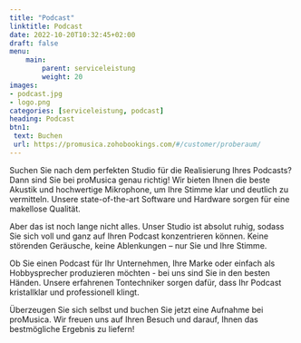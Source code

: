 ```yaml
---
title: "Podcast"
linktitle: Podcast
date: 2022-10-20T10:32:45+02:00
draft: false
menu:
    main:
        parent: serviceleistung
        weight: 20
images:
- podcast.jpg
- logo.png
categories: [serviceleistung, podcast]
heading: Podcast
btn1:
 text: Buchen
 url: https://promusica.zohobookings.com/#/customer/proberaum/
---
```


Suchen Sie nach dem perfekten Studio für die Realisierung Ihres Podcasts? Dann sind Sie bei proMusica genau richtig! Wir bieten Ihnen die beste Akustik und hochwertige Mikrophone, um Ihre Stimme klar und deutlich zu vermitteln. Unsere state-of-the-art Software und Hardware sorgen für eine makellose Qualität.

Aber das ist noch lange nicht alles. Unser Studio ist absolut ruhig, sodass Sie sich voll und ganz auf Ihren Podcast konzentrieren können. Keine störenden Geräusche, keine Ablenkungen – nur Sie und Ihre Stimme.

Ob Sie einen Podcast für Ihr Unternehmen, Ihre Marke oder einfach als Hobbysprecher produzieren möchten - bei uns sind Sie in den besten Händen. Unsere erfahrenen Tontechniker sorgen dafür, dass Ihr Podcast kristallklar und professionell klingt.

Überzeugen Sie sich selbst und buchen Sie jetzt eine Aufnahme bei proMusica. Wir freuen uns auf Ihren Besuch und darauf, Ihnen das bestmögliche Ergebnis zu liefern!

<!-- Jedes Projekt ist anders. Daher ist es am besten, uns eine Idee davon zu geben, was Sie sich vorstellen, damit wir einen auf Sie zugeschnittenen Vorschlag und eine Kostenkalkulation erstellen können, die Ihnen die effizienteste und kostengünstigste Lösung bietet.

Bei proMusica können wir bei folgenden Aspekten der Produktion helfen:
-  technische Einrichtung
-  Aufnahme im Studio
-  Audiobearbeitung und Hinzufügen von Musik
-  Lieferung an die Hosting-Plattform 

Besuchen Sie uns in unserem Studio und überzeugen Sie sich selbst von der Qualität unserer Ausrüstung und Dienstleistungen. Wir freuen uns darauf, Ihnen bei der Realisierung Ihres Podcast-Projekts zu helfen!--->